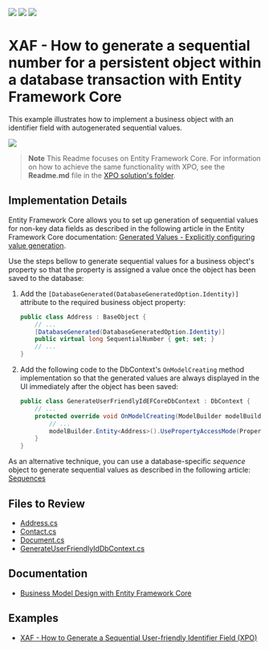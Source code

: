 <!-- default badges list -->
![](https://img.shields.io/endpoint?url=https://codecentral.devexpress.com/api/v1/VersionRange/128590685/22.2.3%2B)
[![](https://img.shields.io/badge/Open_in_DevExpress_Support_Center-FF7200?style=flat-square&logo=DevExpress&logoColor=white)](https://supportcenter.devexpress.com/ticket/details/E2829)
[![](https://img.shields.io/badge/📖_How_to_use_DevExpress_Examples-e9f6fc?style=flat-square)](https://docs.devexpress.com/GeneralInformation/403183)
<!-- default badges end -->

# XAF - How to generate a sequential number for a persistent object within a database transaction with Entity Framework Core

This example illustrates how to implement a business object with an identifier field with autogenerated sequential values.

![](https://raw.githubusercontent.com/DevExpress-Examples/how-to-generate-a-sequential-number-for-a-persistent-object-within-a-database-transaction-xaf-e2829/17.2.8+/media/9ecee31b-58bf-11e6-80bf-00155d62480c.png)

> **Note** 
> This Readme focuses on Entity Framework Core. For information on how to achieve the same functionality with XPO, see the **Readme.md** file in the [XPO solution's folder](./CS/XPO/).

## Implementation Details

Entity Framework Core allows you to set up generation of sequential values for non-key data fields as described in the following article in the Entity Framework Core documentation: [Generated Values - Explicitly configuring value generation](https://learn.microsoft.com/en-us/ef/core/modeling/generated-properties?tabs=data-annotations#explicitly-configuring-value-generation).

Use the steps bellow to generate sequential values for a business object's property so that the property is assigned a value once the object has been saved to the database:

1. Add the `[DatabaseGenerated(DatabaseGeneratedOption.Identity)]` attribute to the required business object property:

   ```cs
   public class Address : BaseObject {
       // ...
       [DatabaseGenerated(DatabaseGeneratedOption.Identity)]
       public virtual long SequentialNumber { get; set; }
       // ...
   }
   ```

2. Add the following code to the DbContext's `OnModelCreating` method implementation so that the generated values are always displayed in the UI immediately after the object has been saved:

   ```cs
   public class GenerateUserFriendlyIdEFCoreDbContext : DbContext {
       // ...
       protected override void OnModelCreating(ModelBuilder modelBuilder) {
           // ...
           modelBuilder.Entity<Address>().UsePropertyAccessMode(PropertyAccessMode.FieldDuringConstruction);
       }
   }
   ```

As an alternative technique, you can use a database-specific _sequence_ object to generate sequential values as described in the following article: [Sequences](https://learn.microsoft.com/en-us/ef/core/modeling/sequences)

## Files to Review

- [Address.cs](https://github.com/DevExpress-Examples/XAF_how-to-generate-a-sequential-number-for-a-persistent-object-within-a-database-transaction-e2829/blob/22.2.3%2B/CS/EFCore/GenerateUserFriendlyId/GenerateUserFriendlyId.Module/BusinessObjects/Address.cs)
- [Contact.cs](https://github.com/DevExpress-Examples/XAF_how-to-generate-a-sequential-number-for-a-persistent-object-within-a-database-transaction-e2829/blob/22.2.3%2B/CS/EFCore/GenerateUserFriendlyId/GenerateUserFriendlyId.Module/BusinessObjects/Contact.cs)
- [Document.cs](https://github.com/DevExpress-Examples/XAF_how-to-generate-a-sequential-number-for-a-persistent-object-within-a-database-transaction-e2829/blob/22.2.3%2B/CS/EFCore/GenerateUserFriendlyId/GenerateUserFriendlyId.Module/BusinessObjects/Document.cs)
- [GenerateUserFriendlyIdDbContext.cs](https://github.com/DevExpress-Examples/XAF_how-to-generate-a-sequential-number-for-a-persistent-object-within-a-database-transaction-e2829/blob/22.2.3%2B/CS/EFCore/GenerateUserFriendlyId/GenerateUserFriendlyId.Module/BusinessObjects/GenerateUserFriendlyIdDbContext.cs)

## Documentation

* [Business Model Design with Entity Framework Core](https://docs.devexpress.com/eXpressAppFramework/401886/business-model-design-orm/business-model-design-with-entity-framework-core)

## Examples

* [XAF - How to Generate a Sequential User-friendly Identifier Field (XPO)](https://github.com/DevExpress-Examples/XAF_how-to-generate-a-sequential-and-user-friendly-identifier-field-within-an-xpo-business-e4904)